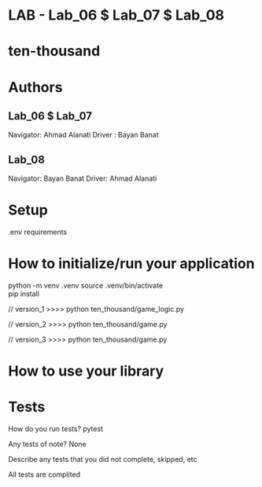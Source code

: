 # LAB - Lab_06 $ Lab_07 $ Lab_08
# ten-thousand

# Authors
## Lab_06 $ Lab_07
Navigator: Ahmad Alanati
Driver : Bayan Banat

## Lab_08
Navigator: Bayan Banat 
Driver: Ahmad Alanati

# Setup
.env  requirements



# How to initialize/run your application
python -m venv .venv
source .venv/bin/activate  
pip install  

// version_1   >>>>  python ten_thousand/game_logic.py

// version_2   >>>>  python ten_thousand/game.py

// version_3   >>>>  python ten_thousand/game.py

# How to use your library


# Tests
How do you run tests? 
pytest

Any tests of note?
None

Describe any tests that you did not complete, skipped, etc

All tests are complited